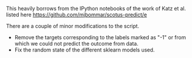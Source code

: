 This heavily borrows from the IPython notebooks of the work of Katz et al. listed here
https://github.com/mjbommar/scotus-predict/e

There are a couple of minor modifications to the script.

* Remove the targets corresponding to the labels marked as "-1" or from which we could
  not predict the outcome from data. 
* Fix the random state of the different sklearn models used.
